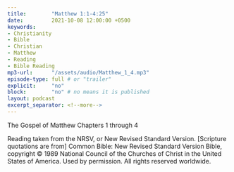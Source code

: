 ```yaml
---
title:        "Matthew 1:1-4:25"
date:         2021-10-08 12:00:00 +0500
keywords:
- Christianity
- Bible
- Christian
- Matthew
- Reading
- Bible Reading
mp3-url:      "/assets/audio/Matthew_1_4.mp3"
episode-type: full # or "trailer"
explicit:     "no"
block:        "no" # no means it is published
layout: podcast
excerpt_separator: <!--more-->
---
```

The Gospel of Matthew Chapters 1 through 4
<!--more-->
Reading taken from the NRSV, or New Revised Standard Version. 
[Scripture quotations are from] Common Bible: New Revised Standard Version Bible, copyright © 1989 National Council of the Churches of Christ in the United States of America. Used by permission. All rights reserved worldwide.
